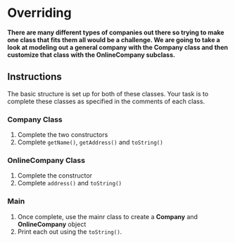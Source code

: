 # Overriding  

  **There are many different types of companies out there so trying to make one class that fits them all would be a challenge. We are going to take a look at modeling out a general company with the Company class and then customize that class with the OnlineCompany subclass.**

  ## Instructions
  The basic structure is set up for both of these classes. Your task is to complete these classes as specified in the comments of each class.

  ### Company Class
  1. Complete the two constructors
  2. Complete ```getName()```, ```getAddress()``` and  ```toString()```

### OnlineCompany Class
1. Complete the constructor
2. Complete ```address()``` and ```toString()```

### Main
1. Once complete, use the mainr class to create a **Company** and **OnlineCompany** object
2. Print each out using the ```toString()```.